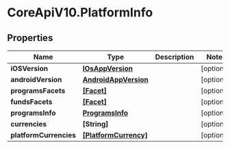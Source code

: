 # CoreApiV10.PlatformInfo

## Properties
Name | Type | Description | Notes
------------ | ------------- | ------------- | -------------
**iOSVersion** | [**IOsAppVersion**](IOsAppVersion.md) |  | [optional] 
**androidVersion** | [**AndroidAppVersion**](AndroidAppVersion.md) |  | [optional] 
**programsFacets** | [**[Facet]**](Facet.md) |  | [optional] 
**fundsFacets** | [**[Facet]**](Facet.md) |  | [optional] 
**programsInfo** | [**ProgramsInfo**](ProgramsInfo.md) |  | [optional] 
**currencies** | **[String]** |  | [optional] 
**platformCurrencies** | [**[PlatformCurrency]**](PlatformCurrency.md) |  | [optional] 


